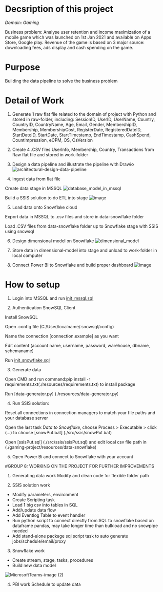 # Decsription of this project

*Domain: Gaming*

Business problem: Analyse user retention and income maximization of a mobile game which was launched on 1st Jan 2021 and available on Apps Store, Google play. Revenue of the game is based on 3 major source: downloading fees, ads display and cash spending on the game.

# Purpose

Building the data pipeline to solve the business problem

# Detail of Work

1. Generate 1 raw flat file related to the domain of project with Python and stored in raw-folder, including: SessionID, UserID, UserName, Country, CountryID, CountryName, Age, Email, Gender, MembershipID, Membership, MembershipCost, RegisterDate, RegisteredDateID, StartDateID, StartDate, StartTimestamp, EndTimestamp, CashSpend, CountImpression, eCPM, OS, OsVersion

2. Create 4 .CSV files UserInfo, Membership, Country, Transactions from Raw flat file and stored in work-folder

3. Design a data pipeline and illustrate the pipeline with Drawio
![architectural-design-data-pipeline](https://user-images.githubusercontent.com/88389982/129834819-2fbc26f1-62fe-4361-b124-bdd1449995a6.jpg)

4. Ingest data from flat file

Create data stage in MSSQL
![database_model_in_mssql](https://user-images.githubusercontent.com/88389982/129836709-37cdc32f-3fe8-4bc1-96d3-81a3967c5c60.jpg)

Build a SSIS solution to do ETL into stage
![image](https://user-images.githubusercontent.com/88389982/129835460-4c3db8a5-0b38-43b4-b82b-c8870ca2a1f6.png)


5. Load data onto Snowflake cloud

Export data in MSSQL to .csv files and store in data-snowflake folder

Load .CSV files from data-snowflake folder up to Snowflake stage with SSIS using snowsql

6. Design dimensional model on Snowflake
![dimensional_model](https://user-images.githubusercontent.com/88389982/129836615-0f65da5d-a321-4250-be51-9b8617a8a1f3.jpg)

7. Store data in dimensional-model into stage and unload to work-folder in local computer

8. Connect Power BI to Snowflake and build proper dashboard
![image](https://user-images.githubusercontent.com/88389982/129837417-18a9b6ea-06ac-4d5a-952a-64ac64f7ceb7.png)

# How to setup
1. Login into MSSQL and run [init_mssql.sql](./src/mssql/init_mssql.sql)

2. Authentication SnowSQL Client

Install SnowSQL

Open .config file (C:/User/localname/.snowsql/config)

Name the connection [connection.example] as you want

Edit content (account name, username, password, warehouse, dbname, schemaname)

Run [init_snowflake.sql](./src/mssql/init_snowfalke.sql)

3. Generate data

Open CMD and run command:pip install -r requirements.txt(./resources/requirements.txt) to install package

Run [data-generator.py] (./resources/data-generator.py)

4. Run SSIS solution:

Reset all connections in connection managers to match your file paths and your database server

Open the last task *Data to Snowflake*, choose Process > Executable > click (...) to choose [snowPut.bat] (./src/ssis/snowPut.bat)

Open [ssisPut.sql] (./src/ssis/ssisPut.sql) and edit local csv file path  in (./gaming-project/resources/data-snowflake)

5. Open Power Bi and connect to Snowflake with your account


#GROUP 8: WORKING ON THE PROJECT FOR FURTHER IMPROVEMENTS 

1. Generating data work
Modify and clean code for flexible folder path

2. SSIS solution work

- Modify parameters, environment
- Create Scripting task
- Load 1 big csv into tables in SQL
- Add/update data flow
- Add Eventlog Table to event handler
- Run python script to connect directly from SQL to snowflake based on dataframe pandas, may take longer time than bulkload and no snowpipe needed
- Add stand-alone package sql script task to auto generate jobs/schedule/email/proxy

3. Snowflake work
- Create stream, stage, tasks, procedures
- Build new data model

![MicrosoftTeams-image (2)](https://user-images.githubusercontent.com/77618437/130921241-6c5684d3-2c6f-4769-811f-c8277bcd441f.png)

4. PBI work
Schedule to update data
